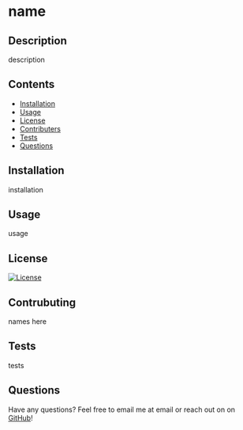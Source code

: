 
# name

## Description
description

## Contents
* [Installation](#Installation)
* [Usage](#Usage)
* [License](#License)
* [Contributers](#Contributers)
* [Tests](#Tests)
* [Questions](#Questions)


## Installation
installation

## Usage
usage

## License
 [![License](https://img.shields.io/badge/License-Apache_2.0-blue.svg)](https://opensource.org/licenses/Apache-2.0)

## Contrubuting
 names here

## Tests
 tests

## Questions 
Have any questions? Feel free to email me at email or reach out on on [GitHub](#)!
